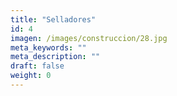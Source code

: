 ```yaml
---
title: "Selladores"
id: 4
imagen: /images/construccion/28.jpg
meta_keywords: ""
meta_description: ""
draft: false
weight: 0
---
```


